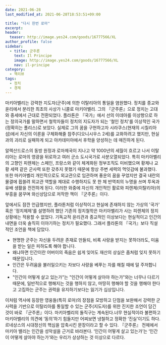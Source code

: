 ```yaml
---
date: 2021-06-28
last_modified_at: 2021-06-28T18:53:51+09:00

title: "다시 한번 로마"
excerpt:
header:
  teaser: http://image.yes24.com/goods/16777566/XL
author_profile: false
sidebar:
  - title: 군주론
    text: Il Principe
    image: http://image.yes24.com/goods/16777566/XL
    nav: il-principe
category:
  - 책리뷰
tags:
  - 정치
  - 경제
---
```

마키아벨리는 강력한 지도자(군주)에 의한 이탈리아의 통일을 염원했다. 정치를 종교와 윤리에서 분리한 최초의 사상가 니콜로 마키아벨리. 그의 『군주론』으로 정치는 고대와 중세에서 근대로 전환되었다. 플라톤은 『국가』에서 선의 이데아를 이상향으로 하는 정의국가를 말하면서 철학자들이 정치의 지도자가 되는 '철인 정치'를 이상적인 국가(정확히는 폴리스)로 보았다. 실제로 그의 꿈을 구현하고자 시라쿠스(현재의 시칠리아섬)에서 자신의 이론을 구체화해줄 참주(디오니시우스 2세)를 교화하려고 했지만, 현실과의 괴리로 실패하게 되고 아카데미아에서 후학을 양성하는 데 매진하게 된다. 

알렉산드로스의 동방 원정과 로마제국이 지나고 약 1000년의 세월이 흐르고 나서 이탈리아는 로마의 영광을 뒤로하고 여러 군소 도시국가로 사분오열되었다. 특히 마키아벨리의 고향인 피렌체는 스페인, 프랑스와 같이 체계화된 정부조직도 미비했으며 황제나 교황 세력 같은 군사력 또한 갖추지 못했기 때문에 항상 주변 세력의 먹잇감에 불과했다. 또한 마키아벨리 개인적으로도 외교관으로 임관하며 풍운의 꿈을 꾸었지만 결국 내란의 물결에 휩쓸려 외교관 역할을 제대로 수행하지도 못 한 체 반역죄의 누명을 쓰며 투옥과 유배 생활을 전전하게 된다. 이러한 와중에 자신의 개인적인 활로와 피렌체(이탈리아)의 부흥을 꿈꾸며 와신상담으로 저작한 책이 『군주론』이다. 

앞에서도 잠깐 언급했지만, 플라톤처럼 이상적이고 현실에 존재하지 않는 가상의 '국가' 혹은 '정치체제'를 설명하려 했던 기존의 정치철학은 마키아벨리가 사는 피렌체의 정치 상황에는 적용할 수 없었다. 기독교적 윤리관과 종교적인 이상보다는 현실적이고 인간의 내면을 더욱 솔직히 이야기하는 정치가 필요했다. 그래서 플라톤의 『국가』보다 직설적인 조언을 책에 담았다.   

- 현명한 군주는 자신을 두려운 존재로 만들되, 비록 사랑을 받지는 못하더라도, 미움을 받는 일은 피하도록 해야 합니다. 
- 왜냐하면 인간이란 어버이의 죽음은 쉽게 잊어도 재산의 상실은 좀처럼 잊지 못하기 때문입니다. 
- 인간은 두려움을 불러일으키는 자보다 사랑을 베푸는 자를 해칠 때에 덜 주저합니다. 
- "인간이 어떻게 살고 있는가"는 "인간이 어떻게 살아야 하는가"와는 너무나 다르기 때문에, 일반적으로 행해지는 것을 행하지 않고, 마땅히 행해야 할 것을 행해야 한다고 고집하는 군주는 권력을 유지하기보다는 잃기가 십상입니다. 

이처럼 역사에 등장한 영웅들(특히 로마)의 장점을 모방하고 단점을 보완해서 강력한 군사력을 기반으로 이탈리아를 통일할 수 있는 군주(지도자)를 위한 진지한 조언이 담긴 것이 바로 『군주론』이다. 마키아벨리의 돌직구는 계속된다.너무 현실적이라 불편하고 마키아벨리의 의견에 ‘동의’하기 힘들지만 어찌보면 냉철하고 정확한 ‘진실’이기도 하다. 르네상스의 시대정신의 핵심을 압축시킨 문장이라고 할 수 있다. 『군주론』 전체에서 마키아 밸리는 인간을 성악설을 근거로 바라본다. ‘인간이 어떻게 살고 있는가’는 ‘인간이 어떻게 살아야 하는가’와는 우리가 상상하는 것 이상으로 다르다.
